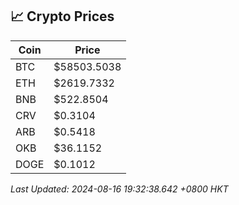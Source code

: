 ## 📈 Crypto Prices

| Coin | Price |
| ---- | ----- |
| BTC | $58503.5038 |
| ETH | $2619.7332 |
| BNB | $522.8504 |
| CRV | $0.3104 |
| ARB | $0.5418 |
| OKB | $36.1152 |
| DOGE | $0.1012 |

_Last Updated: 2024-08-16 19:32:38.642 +0800 HKT_